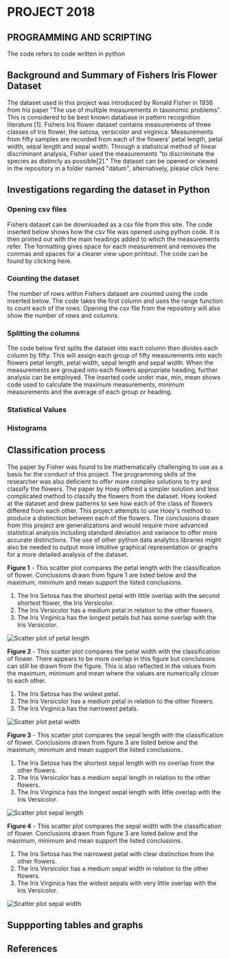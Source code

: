 # PROJECT 2018
## PROGRAMMING AND SCRIPTING
The code refers to code written in python
## Background and Summary of Fishers Iris Flower Dataset
The dataset used in this project was introduced by Ronald Fisher in 1936 from his paper "The use of multiple measurements in taxonomic problems". This is considered to be best known database in pattern recognition literature [1]. Fishers Iris flower dataset contains measurements of three classes of Iris flower, the setosa, versicolor and virginica. Measurements from fifty samples are recorded from each of the flowers' petal length, petal width, sepal length and sepal width. Through a statistical method of linear discriminant analysis, Fisher used the measurements "to discriminate the species as distincly as possible[2]." The dataset can be opened or viewed in the repository in a folder named "datum", alternatively, please click here.  
## Investigations regarding the dataset in Python
### Opening csv files
Fishers dataset can be downloaded as a csv file from this site. The code inserted below shows how the csv file was opened using python code. It is then printed out with the main headings added to which the measurements refer. The formatting gives space for each measurement and removes the commas and spaces for a clearer view upon printout. The code can be found by clicking here.

### Counting the dataset
The number of rows within Fishers dataset are counted using the code inserted below. The code takes the first column and uses the range function to count each of the rows. Opening the csv file from the repository will also show the number of rows and columns. 

### Splitting the columns
The code below first splits the dataset into each column then divides each column by fifty. This will assign each group of fifty measurements into each flowers petal length, petal width, sepal length and sepal width. When the measurements are grouped into each flowers appropriate heading, further analysis can be employed. The inserted code under max, min, mean shows code used to calculate the maximum measurements, minimum measurements and the average of each group or heading. 

### Statistical Values

### Histograms
 
## Classification process
The paper by Fisher was found to be mathematically challenging to use as a basis for the conduct of this project. The programming skills of the researcher was also deficient to offer more complex solutions to try and classify the flowers. The paper by Hoey offered a simpler solution and less complicated method to classify the flowers from the dataset. Hoey looked at the dataset and drew patterns to see how each of the class of flowers differed from each other. This project attempts to use Hoey's method to produce a distinction between each of the flowers. The conclusions drawn from this project are generalizations and would require more advanced statistical analysis including standard deviation and variance to offer more accurate distinctions. The use of other python data analytics libraries might also be needed to output more intuitive graphical representation or graphs for a more detailed analysis of the dataset.  

**Figure 1** - This scatter plot compares the petal length with the classification of flower. Conclusions drawn from figure 1 are listed below and the maximum, minimum and mean support the listed conclusions. 
1. The Iris Setosa has the shortest petal with little overlap with the second shortest flower, the Iris Versicolor.
2. The Iris Versicolor has a medium petal in relation to the other flowers.
3. The Iris Virginica has the longest petals but has some overlap with the Iris Versicolor.

![Scatter plot of petal length](https://github.com/NurseQ/Project-Iris-Flower-Dataset/blob/master/Images/Scatter%20petal%20length.png)


**Figure 2** - This scatter plot compares the petal width with the classification of flower. There appears to be more overlap in this figure but concluisons can still be drawn from the figure. This is also reflected in the values from the maximum, minimum and mean where the values are numerically closer to each other.  
1. The Iris Setosa has the widest petal.
2. The Iris Versicolor has a medium petal in relation to the other flowers.
3. The Iris Virginica has the narrowest petals.

![Scatter plot petal width](https://github.com/NurseQ/Project-Iris-Flower-Dataset/blob/master/Images/Scatter%20petal%20width.png)

**Figure 3** - This scatter plot compares the sepal length with the classification of flower. Conclusions drawn from figure 3 are listed below and the maximum, minimum and mean support the listed conclusions. 
1. The Iris Setosa has the shortest sepal length with no overlap from the other flowers.
2. The Iris Versicolor has a medium sepal length in relation to the other flowers.
3. The Iris Virginica has the longest sepal length with little overlap with the Iris Versicolor.

![Scatter plot sepal length](https://github.com/NurseQ/Project-Iris-Flower-Dataset/blob/master/Images/Scatter%20sepal%20length.png)

**Figure 4** - This scatter plot compares the sepal width with the classification of flower. Conclusions drawn from figure 3 are listed below and the maximum, minimum and mean support the listed conclusions. 
1. The Iris Setosa has the narrowest petal with clear distinction from the other flowers.
2. The Iris Versicolor has a medium sepal width in relation to the other flowers.
3. The Iris Virginica has the widest sepals with very little overlap with the Iris Versicolor.

![Scatter plot sepal width](https://github.com/NurseQ/Project-Iris-Flower-Dataset/blob/master/Images/Scatter%20sepal%20width.png)




  
## Suppporting tables and graphs
## References

